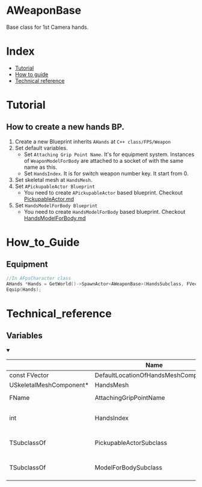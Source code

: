 # AWeaponBase
Base class for 1st Camera hands.

# Index
- [Tutorial](#_Tutorial)
- [How to guide](#_How_to_Guide)
- [Technical reference](#_Technical_reference)

# Tutorial
## How to create a new hands BP.
1. Create a new Blueprint inherits `AHands` at `C++ class/FPS/Weapon`
2. Set default variables.
    - Set `Attaching Grip Point Name`. It's for equipment system. Instances of `WeaponModelForBody` are attached to a socket of with the same name as this.
    - Set `HandsIndex`. It is for switch weapon number key. It start from 0.
3. Set skeletal mesh at `HandsMesh`.
4. Set `APickupableActor Blueprint`
    - You need to create `APickupableActor` based blueprint. Checkout [PickupableActor.md](./PickupableActor.md)
5. Set `HandsModelForBody Blueprint`
    - You need to create `HandsModelForBody` based blueprint. Checkout [HandsModelForBody.md](./WeaponModelForBody.md)

# How_to_Guide
## Equipment
```C++
//In AFpsCharacter class
AHands *Hands = GetWorld()->SpawnActor<AWeaponBase>(HandsSubclass, FVector(0, 0, 0), FRotator::ZeroRotator);
Equip(Hands);
```

# Technical_reference

## Variables
<details open>
<summary></summary>

||Name|Description|
|-|-|-|
|const FVector|DefaultLocationOfHandsMeshComponent||
|USkeletalMeshComponent*|HandsMesh||
|FName|AttachingGripPointName|It is for `HandsModelForBody`|
|int|HandsIndex|Index start at 0. But number key start at 1.|
|TSubclassOf<APickupableActor>|PickupableActorSubclass|Using at spawn actor to drop the hands.|
|TSubclassOf<AHandsModelForBody>|ModelForBodySubclass|Attached at character on 3rd-camera|

</details>